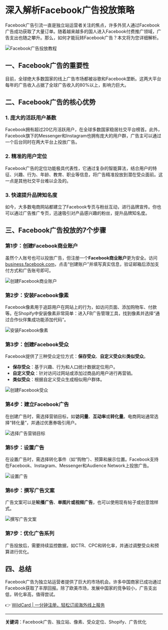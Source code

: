 # 深入解析Facebook广告投放策略

Facebook广告引流一直是独立站运营者关注的焦点，许多外贸人通过Facebook广告成功获取了大量订单。随着越来越多的国人进入Facebook付费推广领域，广告支出也随之攀升。那么，如何才能玩转Facebook广告？本文将为您详细解析。

![Facebook广告投放教程](https://bbtdd.com/img/0662033896.webp!/both/750x386)

## 一、Facebook广告的重要性

目前，全球绝大多数国家的线上广告市场都被谷歌和Facebook垄断。这两大平台每年的广告收入占据了全球广告收入的80%以上，影响力巨大。

## 二、Facebook广告的核心优势

### 1. 庞大的活跃用户基数

Facebook拥有超过20亿月活跃用户，在全球多数国家稳居社交平台榜首。此外，Facebook旗下的Messenger和Instagram也拥有庞大的用户群，广告主可以通过一个后台同时在两大平台上投放广告。

### 2. 精准的用户定位

Facebook广告的定位功能极具代表性，它通过复杂的智能算法，结合用户的特征、兴趣、行为、年龄、教育、职业等信息，将广告精准投放到潜在受众面前。这一点是其他社交平台难以企及的。

### 3. 快速提升品牌知名度

如今，大多数电商网站都建立了Facebook专页与粉丝互动，进行品牌宣传。你也可以通过广告推广专页，迅速吸引对产品感兴趣的粉丝，提升品牌知名度。

## 三、Facebook广告投放的7个步骤

### 第1步：创建Facebook商业账户

虽然个人账号也可以投放广告，但注册一个**Facebook商业账户**更为安全。访问[business.facebook.com](https://business.facebook.com)，点击“创建账户”并填写真实信息，验证邮箱后添加支付方式和广告账号即可。

![创建Facebook商业账户](https://bbtdd.com/img/49665479.webp!/both/750x386)

### 第2步：安装Facebook像素

Facebook像素用于追踪用户在网站上的行为，如访问页面、添加购物车、付款等。在Shopify中安装像素非常简单：进入FB广告管理工具，找到像素并选择“通过合作伙伴集成功能添加代码”。

![安装Facebook像素](https://bbtdd.com/img/8263463752614355.webp!/both/750x386)

### 第3步：创建Facebook受众

Facebook提供了三种受众定位方式：**保存受众**、**自定义受众**和**类似受众**。

- **保存受众**：基于兴趣、行为和人口统计数据定位用户。
- **自定义受众**：针对访问过网站或添加过商品的用户进行再营销。
- **类似受众**：根据自定义受众生成相似用户群体。

![创建Facebook受众](https://bbtdd.com/img/9287952828575.webp!/both/750x386)

### 第4步：建立Facebook广告

在创建广告时，需选择营销目标，如**访问量**、**互动率**或**转化量**。电商网站通常选择“转化量”，并通过优惠券吸引用户。

![选择广告营销目标](https://bbtdd.com/img/65905549264.webp!/both/750x386)

### 第5步：设置广告

在设置广告时，需选择转化事件（如“购物”）、预算和展示位置。Facebook支持在Facebook、Instagram、Messenger和Audience Network上投放广告。

![设置广告](https://bbtdd.com/img/97883085862048.webp!/both/750x386)

### 第6步：撰写广告文案

广告文案可以是**轮播广告**、**单图片或视频广告**，也可以使用现有帖子或创意馆样式。

![撰写广告文案](https://bbtdd.com/img/202589059263.webp!/both/750x386)

### 第7步：优化广告系列

广告投放后，需要持续监控数据，如CTR、CPC和转化率，并通过调整受众和预算进行优化。

## 四、总结

Facebook广告为独立站运营者提供了巨大的市场机会。许多中国商家已成功通过Facebook获取了丰厚回报。除了欧美市场，发展中国家的竞争较小，广告支出低，转化率高，值得尝试。

👉 [WildCard | 一分钟注册，轻松订阅海外线上服务](https://bbtdd.com/WildCard)

---

**关键词**：Facebook广告、独立站、像素、受众定位、Shopify、广告优化